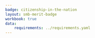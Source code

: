 ```yaml
---
badge: citizenship-in-the-nation
layout: smb-merit-badge
workbook: true
data:
    requirements: ../requirements.yaml
---
```

